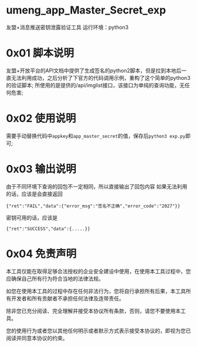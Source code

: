 # umeng_app_Master_Secret_exp
友盟+消息推送密钥泄露验证工具
运行环境：python3

# 0x01 脚本说明
友盟+开放平台的API文档中提供了生成签名的python2脚本，但是拉到本地后一直无法利用成功，之后分析了下官方的代码调用示例，重构了这个简单的python3的验证脚本;
所使用的是提供的/api/imglist接口，该接口为单纯的查询功能，无任何危害;

# 0x02 使用说明
需要手动替换代码中`appkey`和`app_master_secret`的值，保存后`python3 exp.py`即可;

# 0x03 输出说明
由于不同环境下查询的回包不一定相同，所以直接输出了回包内容
如果无法利用的话，应该是会直接返回
```
{"ret":"FAIL","data":{"error_msg":"签名不正确","error_code":"2027"}}
```
密钥可用的话，应该是
```
{"ret":"SUCCESS","data":{.....}}
```

# 0x04 免责声明
本工具仅能在取得足够合法授权的企业安全建设中使用，在使用本工具过程中，您应确保自己所有行为符合当地的法律法规。

如您在使用本工具的过程中存在任何非法行为，您将自行承担所有后果，本工具所有开发者和所有贡献者不承担任何法律及连带责任。

除非您已充分阅读、完全理解并接受本协议所有条款，否则，请您不要使用本工具。

您的使用行为或者您以其他任何明示或者默示方式表示接受本协议的，即视为您已阅读并同意本协议的约束。
